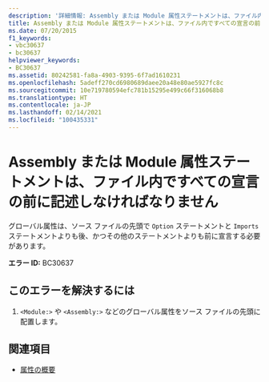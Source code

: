 ```yaml
---
description: '詳細情報: Assembly または Module 属性ステートメントは、ファイル内ですべての宣言の前に記述しなければなりません'
title: Assembly または Module 属性ステートメントは、ファイル内ですべての宣言の前に記述しなければなりません
ms.date: 07/20/2015
f1_keywords:
- vbc30637
- bc30637
helpviewer_keywords:
- BC30637
ms.assetid: 80242581-fa8a-4903-9395-6f7ad1610231
ms.openlocfilehash: 5adeff270cd6980689daee20a48e80ae5927fc8c
ms.sourcegitcommit: 10e719780594efc781b15295e499c66f316068b8
ms.translationtype: HT
ms.contentlocale: ja-JP
ms.lasthandoff: 02/14/2021
ms.locfileid: "100435331"
---
```

# <a name="assembly-or-module-attribute-statements-must-precede-any-declarations-in-a-file"></a>Assembly または Module 属性ステートメントは、ファイル内ですべての宣言の前に記述しなければなりません

グローバル属性は、ソース ファイルの先頭で `Option` ステートメントと `Imports` ステートメントよりも後、かつその他のステートメントよりも前に宣言する必要があります。  
  
 **エラー ID:** BC30637  
  
## <a name="to-correct-this-error"></a>このエラーを解決するには  
  
1. `<Module:>` や `<Assembly:>` などのグローバル属性をソース ファイルの先頭に配置します。  
  
## <a name="see-also"></a>関連項目

- [属性の概要](../programming-guide/concepts/attributes/index.md)
